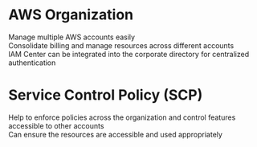 # AWS Organization

Manage multiple AWS accounts easily  
Consolidate billing and manage resources across different accounts  
IAM Center can be integrated into the corporate directory for centralized authentication   

# Service Control Policy (SCP)

Help to enforce policies across the organization and control features accessible to other accounts  
Can ensure the resources are accessible and used appropriately   
